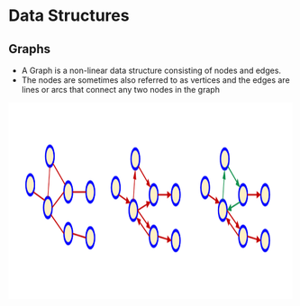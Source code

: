 # Data Structures

## Graphs

* A Graph is a non-linear data structure consisting of nodes and edges.
* The nodes are sometimes also referred to as vertices and the edges are lines or arcs that connect any two nodes in the graph

<div style="width: 100%; text-align: center;">
    <img src='./assets/graphs.png' height='350px' />
</div>